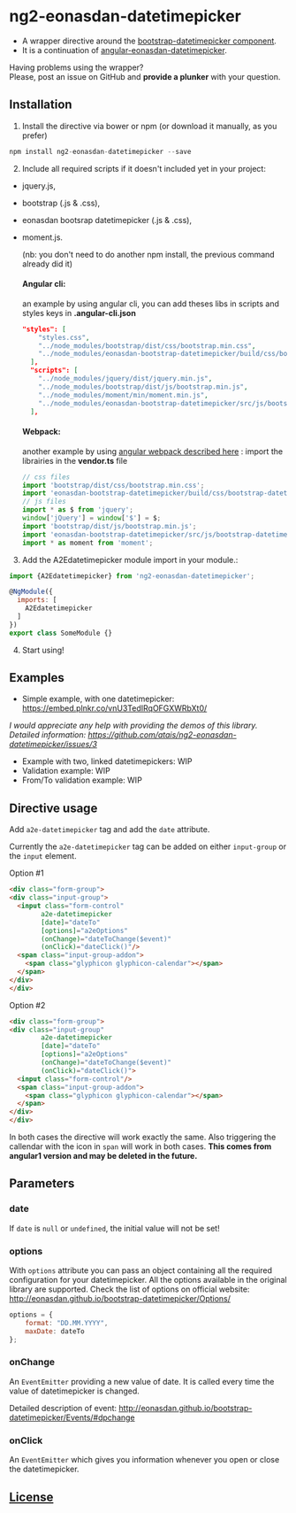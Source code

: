 # ng2-eonasdan-datetimepicker

* A wrapper directive around the [bootstrap-datetimepicker component](http://eonasdan.github.io/bootstrap-datetimepicker/).
* It is a continuation of [angular-eonasdan-datetimepicker](https://github.com/atais/angular-eonasdan-datetimepicker).

Having problems using the wrapper? <br>
Please, post an issue on GitHub and **provide a plunker** with your question.

## Installation

1) Install the directive via bower or npm (or download it manually, as you prefer)
```javascript
npm install ng2-eonasdan-datetimepicker --save
```
2) Include all required scripts if it doesn't included yet in your project:
 - jquery.js, 
 - bootstrap (.js & .css),
 - eonasdan bootsrap datetimepicker (.js & .css),
 
 - moment.js.

   (nb: you don't need to do another npm install, the previous command already did it)
    #### Angular cli:
    an example by using angular cli, you can add theses libs in scripts and styles keys in  **.angular-cli.json**


    ```json 
    "styles": [
        "styles.css",
        "../node_modules/bootstrap/dist/css/bootstrap.min.css",
        "../node_modules/eonasdan-bootstrap-datetimepicker/build/css/bootstrap-datetimepicker.min.css"
      ],
      "scripts": [
        "../node_modules/jquery/dist/jquery.min.js",
        "../node_modules/bootstrap/dist/js/bootstrap.min.js",
        "../node_modules/moment/min/moment.min.js",
        "../node_modules/eonasdan-bootstrap-datetimepicker/src/js/bootstrap-datetimepicker.js"
      ],
    ```
    #### Webpack:
    another example by using [angular webpack described here](https://angular.io/guide/webpack) : import the librairies  in the **vendor.ts** file

    ```javascript
    // css files
    import 'bootstrap/dist/css/bootstrap.min.css';
    import 'eonasdan-bootstrap-datetimepicker/build/css/bootstrap-datetimepicker.min.css';
    // js files
    import * as $ from 'jquery';
    window['jQuery'] = window['$'] = $;
    import 'bootstrap/dist/js/bootstrap.min.js';
    import 'eonasdan-bootstrap-datetimepicker/src/js/bootstrap-datetimepicker.js'
    import * as moment from 'moment';

    ```    




3) Add the A2Edatetimepicker module import in your module.:

```javascript
import {A2Edatetimepicker} from 'ng2-eonasdan-datetimepicker';

@NgModule({
  imports: [
    A2Edatetimepicker
  ]
})
export class SomeModule {}
```

4) Start using!

## Examples

* Simple example, with one datetimepicker: https://embed.plnkr.co/vnU3TedIRqOFGXWRbXt0/

*I would appreciate any help with providing the demos of this library. Detailed information: https://github.com/atais/ng2-eonasdan-datetimepicker/issues/3*
* Example with two, linked datetimepickers: WIP
* Validation example: WIP
* From/To validation example: WIP


## Directive usage

Add `a2e-datetimepicker` tag and add the `date` attribute. 

Currently the `a2e-datetimepicker` tag can be added on either `input-group` or the `input` element.

Option #1
```html
<div class="form-group">
<div class="input-group">
  <input class="form-control" 
        a2e-datetimepicker
        [date]="dateTo"
        [options]="a2eOptions"
        (onChange)="dateToChange($event)"
        (onClick)="dateClick()"/>
  <span class="input-group-addon">
    <span class="glyphicon glyphicon-calendar"></span>
  </span>
</div>
</div>
```

Option #2
```html
<div class="form-group">
<div class="input-group"
        a2e-datetimepicker
        [date]="dateTo"
        [options]="a2eOptions"
        (onChange)="dateToChange($event)"
        (onClick)="dateClick()">
  <input class="form-control"/>
  <span class="input-group-addon">
    <span class="glyphicon glyphicon-calendar"></span>
  </span>
</div>
</div>
```


In both cases the directive will work exactly the same. Also triggering the callendar with the icon in `span` will work in both cases. 
**This comes from angular1 version and may be deleted in the future.**

## Parameters

### date

If `date` is `null` or `undefined`, the initial value will not be set!

### options

With `options` attribute you can pass an object containing all the required configuration for your datetimepicker.
All the options available in the original library are supported. Check the list of options on official website: http://eonasdan.github.io/bootstrap-datetimepicker/Options/

```javascript
options = {
    format: "DD.MM.YYYY",
    maxDate: dateTo
};
```

### onChange

An `EventEmitter` providing a new value of date. It is called every time the value of datetimepicker is changed. <br>

Detailed description of event: http://eonasdan.github.io/bootstrap-datetimepicker/Events/#dpchange

### onClick

An `EventEmitter` which gives you information whenever you open or close the datetimepicker.


## [License](https://github.com/atais/ng2-eonasdan-datetimepicker/blob/master/LICENSE)
